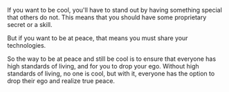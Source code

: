 If you want to be cool, you'll have to stand out by having something special that others do not. This means that you should have some proprietary secret or a skill.

But if you want to be at peace, that means you must share your technologies.

So the way to be at peace and still be cool is to ensure that everyone has high standards of living, and for you to drop your ego. Without high standards of living, no one is cool, but with it, everyone has the option to drop their ego and realize true peace.
